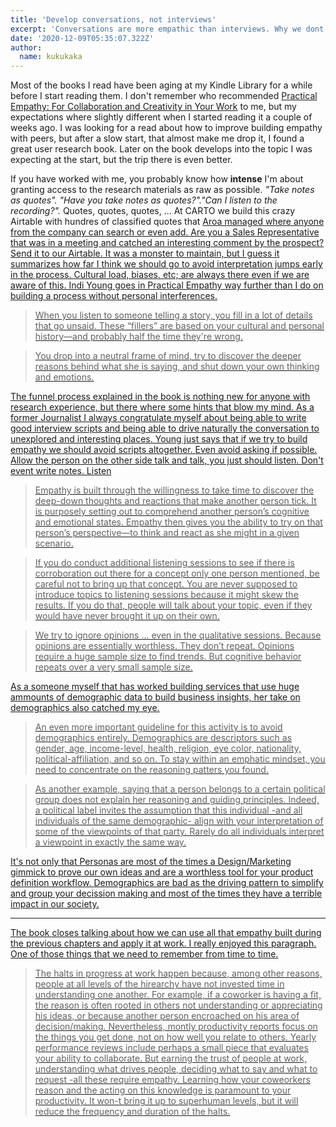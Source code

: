 ```yaml
---
title: 'Develop conversations, not interviews'
excerpt: 'Conversations are more empathic than interviews. Why we dont use them more while doing user reserch? Thats one of the questions Indi Young asks in Practical Empathy'
date: '2020-12-09T05:35:07.322Z'
author:
  name: kukukaka
---
```

Most of the books I read have been aging at my Kindle Library for a while before I start reading them. I don't remember who recommended <a href="https://www.amazon.com/Practical-Empathy-Collaboration-Creativity-Your-ebook/dp/B00RY9R8H8/ref=sr_1_1?crid=1O601WI9JQYCB&keywords=practical+empathy&qid=1607453908&sprefix=practical+empa%2Caps%2C264&sr=8-1" title="Practical Empathy book in Amazon">Practical Empathy: For Collaboration and Creativity in Your Work</a> to me, but my expectations where slightly different when I started reading it a couple of weeks ago. I was looking for a read about how to improve building empathy with peers, but after a slow start, that almost make me drop it, I found a great user research book. Later on the book develops into the topic I was expecting at the start, but the trip there is even better.

If you have worked with me, you probably know how <b>intense</b> I'm about granting access to the research materials as raw as possible. <i>"Take notes as quotes". "Have you take notes as quotes?"."Can I listen to the recording?".</i> Quotes, quotes, quotes, ... 
At CARTO we build this crazy Airtable with hundres of classified quotes that <a href="https://twitter.com/aroiki_" title="Aroa's Twitter">Aroa managed where anyone from the company can search or even add. Are you a Sales Representative that was in a meeting and catched an interesting comment by the prospect? Send it to our Airtable. It was a monster to maintain, but I guess it summarizes how far I think we should go to avoid interpretation jumps early in the process. Cultural load, biases, etc; are always there even if we are aware of this.
Indi Young goes in Practical Empathy way further than I do on building a process without personal interferences. 

<blockquote>When you listen to someone telling a story, you fill in a lot of details that go unsaid. These “fillers” are based on your cultural and personal history—and probably half the time they're wrong.</blockquote>

<blockquote>You drop into a neutral frame of mind, try to discover the deeper reasons behind what she is saying, and shut down your own thinking and emotions.</blockquote>

The funnel process explained in the book is nothing new for anyone with research experience, but there where some hints that blow my mind. As a former Journalist I always congratulate myself about being able to write good interview scripts and being able to drive naturally the conversation to unexplored and interesting places. Young just says that if we try to build empathy we should avoid scripts altogether. Even avoid asking if possible. Allow the person on the other side talk and talk, you just should listen. Don't event write notes. Listen

<blockquote>Empathy is built through the willingness to take time to discover the deep-down thoughts and reactions that make another person tick. It is purposely setting out to comprehend another person’s cognitive and emotional states. Empathy then gives you the ability to try on that person’s perspective—to think and react as she might in a given scenario.</blockquote>

<blockquote>If you do conduct additional listening sessions to see if there is corroboration out there for a concept only one person mentioned, be careful not to bring up that concept. You are never supposed to introduce topics to listening sessions because it might skew the results. If you do that, people will talk about your topic, even if they would have never brought it up on their own.</blockquote>

<blockquote>We try to ignore opinions ... even in the qualitative sessions. Because opinions are essentially worthless. They don’t repeat. Opinions require a huge sample size to find trends. But cognitive behavior repeats over a very small sample size.</blockquote>

As a someone myself that has worked building services that use huge ammounts of demographic data to build business insights, her take on demographics also catched my eye. 

<blockquote>An even more important guideline for this activity is to avoid demographics entirely. Demographics are descriptors such as gender, age, income-level, health, religion, eye color, nationality, political-affiliation, and so on. To stay within an emphatic mindset, you need to concentrate on the reasoning patters you found.</blockquote>

<blockquote>As another example, saying that a person belongs to a certain political group does not explain her reasoning and guiding principles. Indeed, a political label invites the assumption that this individual -and all individuals of the same demographic- align with your interpretation of some of the viewpoints of that party. Rarely do all individuals interpret a viewpoint in exactly the same way.</blockquote>

It's not only that Personas are most of the times a Design/Marketing gimmick to prove our own ideas and are a worthless tool for your product definition workflow. 
Demographics are bad as the driving pattern to simplify and group your decission making and most of the times they have a terrible impact in our society.

----

The book closes talking about how we can use all that empathy built during the previous chapters and apply it at work. I really enjoyed this paragraph. One of those things that we need to remember from time to time.

<blockquote>The halts in progress at work happen because, among other reasons, people at all levels of the hirearchy have not invested time in understanding one another. For example, if a coworker is having a fit, the reason is often rooted in others not understanding or appreciating his ideas, or because another person encroached on his area of decision/making.
Nevertheless, montly productivity reports focus on the things you get done, not on how well you relate to others. Yearly performance reviews include perhaps a small piece that evaluates your ability to collaborate. But earning the trust of people at work, understanding what drives people, deciding what to say and what to request -all these require empathy. Learning how your coweorkers reason and the acting on this knowledge is paramount to your productivity. It won-t bring it up to superhuman levels, but it will reduce the frequency and duration of the halts.</blockquote>
